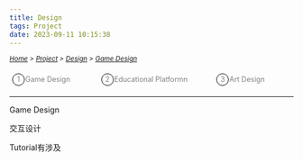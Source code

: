 ```yaml
---
title: Design
tags: Project
date: 2023-09-11 10:15:38
---
```


<style>
    .menu-item {
        display: inline-block; /* Ensure elements are horizontally aligned */
        margin-right: 20px;
        position: relative;
        padding: 5px;
        color: grey;
        text-decoration: none;
        font-size: 90%; /* Reduce font size */
    }
    .menu-item:hover {
        font-weight: bold;
        color: grey !important;
    }
    .menu-item::before {
        content: counter(item) " ";
        counter-increment: item;
        border: 1px solid black;
        background-color: transparent;
        border-radius: 50%;
        width: 20px;
        height: 20px;
        display: inline-block;
        text-align: center;
        line-height: 20px;
        margin-right: 1px;
        color: grey;
    }
    .menu-list {
        list-style: none; 
        counter-reset: item;
        padding: 0; /* Remove default padding */
    }
    .menu-list div {
        white-space: nowrap; /* Prevent wrapping of list items */
    }
</style>
*<small>[Home](/Home/index.html) > [Project](/tags/Project/index.html) > [Design](/2023/09/11/Project/Design/Design/index.html) > [Game Design](/2023/09/11/Project/Design/Game-Design/index.html)</small>*

<ol class="menu-list">
    <div>
        <li><a href="/2023/09/11/Project/Design/Game-Design/index.html" class="menu-item">Game Design&nbsp;&nbsp;&nbsp;&nbsp;&nbsp;&nbsp</a>
        <a href="/2023/09/11/Project/Design/Educational-Platform/index.html" class="menu-item">Educational Platformn&nbsp;&nbsp;&nbsp;&nbsp;&nbsp;&nbsp</a><a href="/2023/09/11/Project/Design/Art-Design/index.html"  class="menu-item">Art Design&nbsp;&nbsp;&nbsp;&nbsp;&nbsp;&nbsp;&nbsp;&nbsp;&nbsp;&nbsp</a></li>
    </div>
</ol>

---

Game Design

交互设计

Tutorial有涉及


